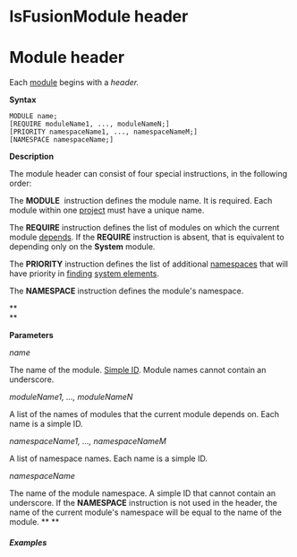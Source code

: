 # lsFusionModule header

# Module header

Each [module](lsFusionModules.md) begins with a *header.*

**Syntax**

    MODULE name;
    [REQUIRE moduleName1, ..., moduleNameN;]
    [PRIORITY namespaceName1, ..., namespaceNameM;]
    [NAMESPACE namespaceName;]

**Description**

The module header can consist of four special instructions, in the following order:

The **MODULE**  instruction defines the module name. It is required. Each module within one [project](lsFusionProjects.md) must have a unique name.

The **REQUIRE** instruction defines the list of modules on which the current module [depends](Modules_1146882.html#Modules-depends). If the **REQUIRE** instruction is absent, that is equivalent to depending only on the **System** module.

The **PRIORITY** instruction defines the list of additional [namespaces](Naming_35521066.html#Naming-namespace) that will have priority in [finding](lsFusionSearch.md) [system elements](lsFusionElement_identification.md).

The **NAMESPACE** instruction defines the module's namespace.  

**  
**

**Parameters**

*name*

The name of the module. [Simple ID](IDs_1573053.html#IDs-id). Module names cannot contain an underscore.

*moduleName1, ..., moduleNameN*

A list of the names of modules that the current module depends on. Each name is a simple ID. 

*namespaceName1, ..., namespaceNameM*

A list of namespace names. Each name is a simple ID. 

*namespaceName*

The name of the module namespace. A simple ID that cannot contain an underscore. If the **NAMESPACE** instruction is not used in the header, the name of the current module's namespace will be equal to the name of the module. ** **

###### **Examples**


